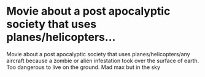 # Movie about a post apocalyptic society that uses planes/helicopters…

Movie about a post apocalyptic society that uses planes/helicopters/any aircraft because a zombie or alien infestation took over the surface of earth. Too dangerous to live on the ground. Mad max but in the sky
